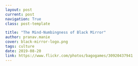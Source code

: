 ```yaml
---
layout: post
current: post
navigation: True
class: post-template

title: "The Mind-Numbingness of Black Mirror"
author: pranav.manie
cover: black-mirror-logo.png
tags: culture
date: 2019-08-20
link: https://www.flickr.com/photos/bagogames/30920437941
---
```

